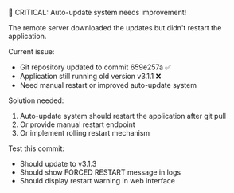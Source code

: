 🔴 CRITICAL: Auto-update system needs improvement!

The remote server downloaded the updates but didn't restart the application.

Current issue:
- Git repository updated to commit 659e257a ✅
- Application still running old version v3.1.1 ❌ 
- Need manual restart or improved auto-update system

Solution needed:
1. Auto-update system should restart the application after git pull
2. Or provide manual restart endpoint
3. Or implement rolling restart mechanism

Test this commit:
- Should update to v3.1.3
- Should show FORCED RESTART message in logs
- Should display restart warning in web interface
